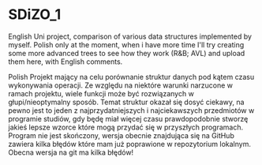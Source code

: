 # SDiZO_1

English
Uni project, comparison of various data structures implemented by myself. Polish only at the moment, when i have more time I'll try creating some more advanced trees to see how they work (R&B; AVL) and upload them here, with English comments.

Polish
Projekt mający na celu porównanie struktur danych pod kątem czasu wykonywania operacji. Ze względu na niektóre warunki narzucone w ramach projektu, wiele funkcji może być rozwiązanych w głupi/nieoptymalny sposób.
Temat struktur okazał się dosyć ciekawy, na pewno jest to jeden z najprzydatniejszych i najciekawszych przedmiotów w programie studiów, gdy będę miał więcej czasu prawdopodobnie stworzę jakieś lepsze wzorce które mogą przydać się w przyszłych programach.
Program nie jest skończony, wersja obecnie znajdująca się na GitHub zawiera kilka błędów które mam już poprawione w repozytorium lokalnym.
Obecna wersja na git ma kilka błędów! 
